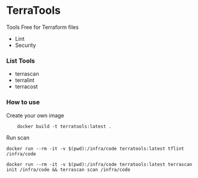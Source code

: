 # TerraTools

Tools Free for Terraform files

- Lint
- Security


### List Tools

- terrascan
- terralint
- terracost


### How to use


Create your own image
```
    docker build -t terratools:latest .
```


Run scan

```
docker run --rm -it -v $(pwd):/infra/code terratools:latest tflint /infra/code
```

```
docker run --rm -it -v $(pwd):/infra/code terratools:latest terrascan init /infra/code && terrascan scan /infra/code
```

